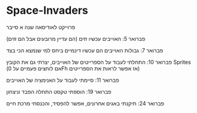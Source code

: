 # Space-Invaders
פרוייקט לאודיסאה שנה א סייבר

פברואר 5:
האוייבים עכשיו זזים (הם עדיין מרובעים אבל הם זזים)

פברואר 7:
גבולות האוייבים הם עכשיו דינמיים ביחס למי שנמצא הכי בצד

פברואר 10:
התחלתי לעבוד על הספרייטים של האוייבים, יצרתי גם את הקובץ Sprites (אם לוחצים פעמיים על 0Fh אז אפשר לראות את הספרייטים)

פברואר 11:
סיימתי לעבוד על האנימציה של האוייבים

פברואר 19:
הוספתי טקסט התחלה הפבד וניצחון

פברואר 24:
 תיקנתי באגים אחרונים, אפשר להפסיד, והכנסתי מרכת חיים
